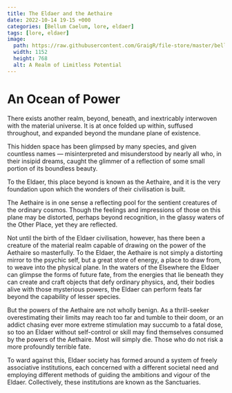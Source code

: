 ```yaml
---
title: The Eldaer and the Aethaire
date: 2022-10-14 19-15 +000
categories: [Bellum Caelum, lore, eldaer]
tags: [lore, eldaer]
image:
  path: https://raw.githubusercontent.com/GraigR/file-store/master/bellum-caelum/posts/20221014/starfield.png
  width: 1152
  height: 768
  alt: A Realm of Limitless Potential
---
```


# An Ocean of Power

There exists another realm, beyond, beneath, and inextricably interwoven with the material universe. It is at once folded up within, suffused throughout, and expanded beyond the mundane plane of existence.

This hidden space has been glimpsed by many species, and given countless names — misinterpreted and misunderstood by nearly all who, in their insipid dreams, caught the glimmer of a reflection of some small portion of its boundless beauty.

To the Eldaer, this place beyond is known as the Aethaire, and it is the very foundation upon which the wonders of their civilisation is built.

The Aethaire is in one sense a reflecting pool for the sentient creatures of the ordinary cosmos. Though the feelings and impressions of those on this plane may be distorted, perhaps beyond recognition, in the glassy waters of the Other Place, yet they are reflected.

Not until the birth of the Eldaer civilisation, however, has there been a creature of the material realm capable of drawing on the power of the Aethaire so masterfully. To the Eldaer, the Aethaire is not simply a distorting mirror to the psychic self, but a great store of energy, a place to draw from, to weave into the physical plane. In the waters of the Elsewhere the Eldaer can glimpse the forms of future fate, from the energies that lie beneath they can create and craft objects that defy ordinary physics, and, their bodies alive with those mysterious powers, the Eldaer can perform feats far beyond the capability of lesser species.

But the powers of the Aethaire are not wholly benign. As a thrill-seeker overestimating their limits may reach too far and tumble to their doom, or an addict chasing ever more extreme stimulation may succumb to a fatal dose, so too an Eldaer without self-control or skill may find themselves consumed by the powers of the Aethaire. Most will simply die. Those who do not risk a more profoundly terrible fate.

To ward against this, Eldaer society has formed around a system of freely associative institutions, each concerned with a different societal need and employing different methods of guiding the ambitions and vigour of the Eldaer. Collectively, these institutions are known as the Sanctuaries.